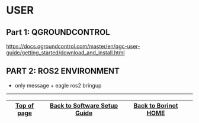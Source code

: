 # USER


## Part 1: QGROUNDCONTROL
https://docs.qgroundcontrol.com/master/en/qgc-user-guide/getting_started/download_and_install.html

## PART 2: ROS2 ENVIRONMENT
- only message + eagle ros2 bringup

---

| [Top of page](#user) | [Back to Software Setup Guide](README.md) | [Back to Borinot HOME](../README.md) |  |
| --- | --- | --- | --- |